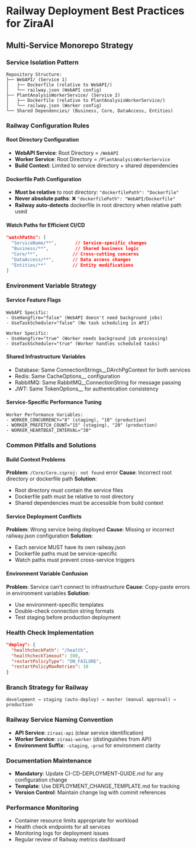 # Railway Deployment Best Practices for ZiraAI

## Multi-Service Monorepo Strategy

### Service Isolation Pattern
```
Repository Structure:
├── WebAPI/ (Service 1)
│   ├── Dockerfile (relative to WebAPI/)
│   └── railway.json (WebAPI config)
├── PlantAnalysisWorkerService/ (Service 2)  
│   ├── Dockerfile (relative to PlantAnalysisWorkerService/)
│   └── railway.json (Worker config)
└── Shared Dependencies/ (Business, Core, DataAccess, Entities)
```

### Railway Configuration Rules

#### Root Directory Configuration
- **WebAPI Service**: Root Directory = `/WebAPI`
- **Worker Service**: Root Directory = `/PlantAnalysisWorkerService`
- **Build Context**: Limited to service directory + shared dependencies

#### Dockerfile Path Configuration
- **Must be relative** to root directory: `"dockerfilePath": "Dockerfile"`
- **Never absolute paths**: ❌ `"dockerfilePath": "WebAPI/Dockerfile"`
- **Railway auto-detects** dockerfile in root directory when relative path used

#### Watch Paths for Efficient CI/CD
```json
"watchPaths": [
  "ServiceName/**",       // Service-specific changes
  "Business/**",          // Shared business logic
  "Core/**",             // Cross-cutting concerns
  "DataAccess/**",       // Data access changes
  "Entities/**"          // Entity modifications
]
```

### Environment Variable Strategy

#### Service Feature Flags
```
WebAPI Specific:
- UseHangfire="false" (WebAPI doesn't need background jobs)
- UseTaskScheduler="false" (No task scheduling in API)

Worker Specific:  
- UseHangfire="true" (Worker needs background job processing)
- UseTaskScheduler="true" (Worker handles scheduled tasks)
```

#### Shared Infrastructure Variables
- Database: Same ConnectionStrings__DArchPgContext for both services
- Redis: Same CacheOptions__ configuration  
- RabbitMQ: Same RabbitMQ__ConnectionString for message passing
- JWT: Same TokenOptions__ for authentication consistency

#### Service-Specific Performance Tuning
```
Worker Performance Variables:
- WORKER_CONCURRENCY="8" (staging), "10" (production)
- WORKER_PREFETCH_COUNT="15" (staging), "20" (production)
- WORKER_HEARTBEAT_INTERVAL="30"
```

### Common Pitfalls and Solutions

#### Build Context Problems
**Problem**: `/Core/Core.csproj: not found` error
**Cause**: Incorrect root directory or dockerfile path
**Solution**: 
- Root directory must contain the service files
- Dockerfile path must be relative to root directory
- Shared dependencies must be accessible from build context

#### Service Deployment Conflicts
**Problem**: Wrong service being deployed
**Cause**: Missing or incorrect railway.json configuration
**Solution**:
- Each service MUST have its own railway.json
- Dockerfile paths must be service-specific
- Watch paths must prevent cross-service triggers

#### Environment Variable Confusion
**Problem**: Service can't connect to infrastructure
**Cause**: Copy-paste errors in environment variables
**Solution**:
- Use environment-specific templates
- Double-check connection string formats
- Test staging before production deployment

### Health Check Implementation
```json
"deploy": {
  "healthcheckPath": "/health",
  "healthcheckTimeout": 300,
  "restartPolicyType": "ON_FAILURE",
  "restartPolicyMaxRetries": 10
}
```

### Branch Strategy for Railway
```
development → staging (auto-deploy) → master (manual approval) → production
```

### Railway Service Naming Convention
- **API Service**: `ziraai-api` (clear service identification)
- **Worker Service**: `ziraai-worker` (distinguishes from API)
- **Environment Suffix**: `-staging`, `-prod` for environment clarity

### Documentation Maintenance
- **Mandatory**: Update CI-CD-DEPLOYMENT-GUIDE.md for any configuration change
- **Template**: Use DEPLOYMENT_CHANGE_TEMPLATE.md for tracking
- **Version Control**: Maintain change log with commit references

### Performance Monitoring
- Container resource limits appropriate for workload
- Health check endpoints for all services
- Monitoring logs for deployment issues
- Regular review of Railway metrics dashboard